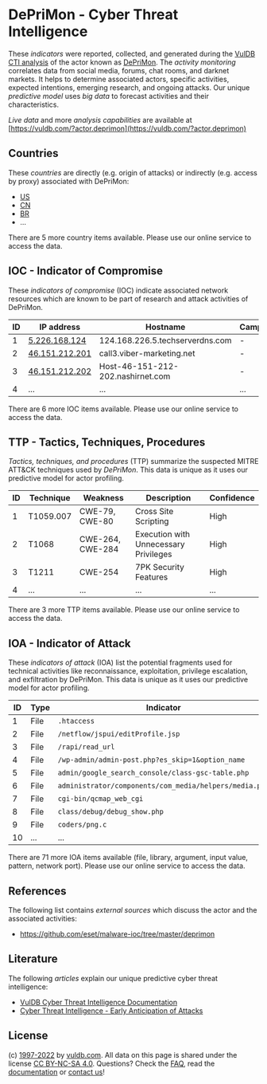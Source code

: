 # DePriMon - Cyber Threat Intelligence

These _indicators_ were reported, collected, and generated during the [VulDB CTI analysis](https://vuldb.com/?kb.cti) of the actor known as [DePriMon](https://vuldb.com/?actor.deprimon). The _activity monitoring_ correlates data from social media, forums, chat rooms, and darknet markets. It helps to determine associated actors, specific activities, expected intentions, emerging research, and ongoing attacks. Our unique _predictive model_ uses _big data_ to forecast activities and their characteristics.

_Live data_ and more _analysis capabilities_ are available at [https://vuldb.com/?actor.deprimon](https://vuldb.com/?actor.deprimon)

## Countries

These _countries_ are directly (e.g. origin of attacks) or indirectly (e.g. access by proxy) associated with DePriMon:

* [US](https://vuldb.com/?country.us)
* [CN](https://vuldb.com/?country.cn)
* [BR](https://vuldb.com/?country.br)
* ...

There are 5 more country items available. Please use our online service to access the data.

## IOC - Indicator of Compromise

These _indicators of compromise_ (IOC) indicate associated network resources which are known to be part of research and attack activities of DePriMon.

ID | IP address | Hostname | Campaign | Confidence
-- | ---------- | -------- | -------- | ----------
1 | [5.226.168.124](https://vuldb.com/?ip.5.226.168.124) | 124.168.226.5.techserverdns.com | - | High
2 | [46.151.212.201](https://vuldb.com/?ip.46.151.212.201) | call3.viber-marketing.net | - | High
3 | [46.151.212.202](https://vuldb.com/?ip.46.151.212.202) | Host-46-151-212-202.nashirnet.com | - | High
4 | ... | ... | ... | ...

There are 6 more IOC items available. Please use our online service to access the data.

## TTP - Tactics, Techniques, Procedures

_Tactics, techniques, and procedures_ (TTP) summarize the suspected MITRE ATT&CK techniques used by _DePriMon_. This data is unique as it uses our predictive model for actor profiling.

ID | Technique | Weakness | Description | Confidence
-- | --------- | -------- | ----------- | ----------
1 | T1059.007 | CWE-79, CWE-80 | Cross Site Scripting | High
2 | T1068 | CWE-264, CWE-284 | Execution with Unnecessary Privileges | High
3 | T1211 | CWE-254 | 7PK Security Features | High
4 | ... | ... | ... | ...

There are 3 more TTP items available. Please use our online service to access the data.

## IOA - Indicator of Attack

These _indicators of attack_ (IOA) list the potential fragments used for technical activities like reconnaissance, exploitation, privilege escalation, and exfiltration by DePriMon. This data is unique as it uses our predictive model for actor profiling.

ID | Type | Indicator | Confidence
-- | ---- | --------- | ----------
1 | File | `.htaccess` | Medium
2 | File | `/netflow/jspui/editProfile.jsp` | High
3 | File | `/rapi/read_url` | High
4 | File | `/wp-admin/admin-post.php?es_skip=1&option_name` | High
5 | File | `admin/google_search_console/class-gsc-table.php` | High
6 | File | `administrator/components/com_media/helpers/media.php` | High
7 | File | `cgi-bin/qcmap_web_cgi` | High
8 | File | `class/debug/debug_show.php` | High
9 | File | `coders/png.c` | Medium
10 | ... | ... | ...

There are 71 more IOA items available (file, library, argument, input value, pattern, network port). Please use our online service to access the data.

## References

The following list contains _external sources_ which discuss the actor and the associated activities:

* https://github.com/eset/malware-ioc/tree/master/deprimon

## Literature

The following _articles_ explain our unique predictive cyber threat intelligence:

* [VulDB Cyber Threat Intelligence Documentation](https://vuldb.com/?kb.cti)
* [Cyber Threat Intelligence - Early Anticipation of Attacks](https://www.scip.ch/en/?labs.20201022)

## License

(c) [1997-2022](https://vuldb.com/?kb.changelog) by [vuldb.com](https://vuldb.com/?kb.about). All data on this page is shared under the license [CC BY-NC-SA 4.0](https://creativecommons.org/licenses/by-nc-sa/4.0/). Questions? Check the [FAQ](https://vuldb.com/?kb.faq), read the [documentation](https://vuldb.com/?kb) or [contact us](https://vuldb.com/?contact)!
